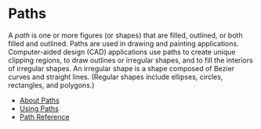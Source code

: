 <!-- https://docs.microsoft.com/en-us/windows/win32/gdi/paths -->

# Paths

A _path_ is one or more figures (or shapes) that are filled, outlined, or both filled and outlined. Paths are used in drawing and painting applications. Computer-aided design (CAD) applications use paths to create unique clipping regions, to draw outlines or irregular shapes, and to fill the interiors of irregular shapes. An irregular shape is a shape composed of Bezier curves and straight lines. (Regular shapes include ellipses, circles, rectangles, and polygons.)

- [About Paths](./about-paths/readme.md)
- [Using Paths](./using-paths.md)
- [Path Reference](./path-reference/readme.md)
